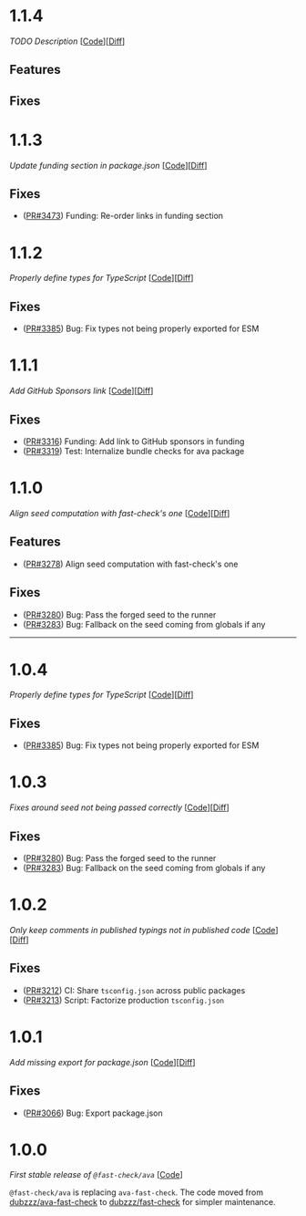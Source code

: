 # 1.1.4

_TODO Description_
[[Code](https://github.com/dubzzz/fast-check/tree/ava%2Fv1.1.4)][[Diff](https://github.com/dubzzz/fast-check/compare/ava%2Fv1.1.3...ava%2Fv1.1.4)]

## Features



## Fixes



# 1.1.3

_Update funding section in package.json_
[[Code](https://github.com/dubzzz/fast-check/tree/ava%2Fv1.1.3)][[Diff](https://github.com/dubzzz/fast-check/compare/ava%2Fv1.1.2...ava%2Fv1.1.3)]

## Fixes

- ([PR#3473](https://github.com/dubzzz/fast-check/pull/3473)) Funding: Re-order links in funding section

# 1.1.2

_Properly define types for TypeScript_
[[Code](https://github.com/dubzzz/fast-check/tree/ava%2Fv1.1.2)][[Diff](https://github.com/dubzzz/fast-check/compare/ava%2Fv1.1.1...ava%2Fv1.1.2)]

## Fixes

- ([PR#3385](https://github.com/dubzzz/fast-check/pull/3385)) Bug: Fix types not being properly exported for ESM

# 1.1.1

_Add GitHub Sponsors link_
[[Code](https://github.com/dubzzz/fast-check/tree/ava%2Fv1.1.1)][[Diff](https://github.com/dubzzz/fast-check/compare/ava%2Fv1.1.0...ava%2Fv1.1.1)]

## Fixes

- ([PR#3316](https://github.com/dubzzz/fast-check/pull/3316)) Funding: Add link to GitHub sponsors in funding
- ([PR#3319](https://github.com/dubzzz/fast-check/pull/3319)) Test: Internalize bundle checks for ava package

# 1.1.0

_Align seed computation with fast-check's one_
[[Code](https://github.com/dubzzz/fast-check/tree/ava%2Fv1.1.0)][[Diff](https://github.com/dubzzz/fast-check/compare/ava%2Fv1.0.2...ava%2Fv1.1.0)]

## Features

- ([PR#3278](https://github.com/dubzzz/fast-check/pull/3278)) Align seed computation with fast-check's one

## Fixes

- ([PR#3280](https://github.com/dubzzz/fast-check/pull/3280)) Bug: Pass the forged seed to the runner
- ([PR#3283](https://github.com/dubzzz/fast-check/pull/3283)) Bug: Fallback on the seed coming from globals if any

---

# 1.0.4

_Properly define types for TypeScript_
[[Code](https://github.com/dubzzz/fast-check/tree/ava%2Fv1.0.4)][[Diff](https://github.com/dubzzz/fast-check/compare/ava%2Fv1.0.3...ava%2Fv1.0.4)]

## Fixes

- ([PR#3385](https://github.com/dubzzz/fast-check/pull/3385)) Bug: Fix types not being properly exported for ESM

# 1.0.3

_Fixes around seed not being passed correctly_
[[Code](https://github.com/dubzzz/fast-check/tree/ava%2Fv1.0.3)][[Diff](https://github.com/dubzzz/fast-check/compare/ava%2Fv1.0.2...ava%2Fv1.0.3)]

## Fixes

- ([PR#3280](https://github.com/dubzzz/fast-check/pull/3280)) Bug: Pass the forged seed to the runner
- ([PR#3283](https://github.com/dubzzz/fast-check/pull/3283)) Bug: Fallback on the seed coming from globals if any

# 1.0.2

_Only keep comments in published typings not in published code_
[[Code](https://github.com/dubzzz/fast-check/tree/ava%2Fv1.0.2)][[Diff](https://github.com/dubzzz/fast-check/compare/ava%2Fv1.0.1...ava%2Fv1.0.2)]

## Fixes

- ([PR#3212](https://github.com/dubzzz/fast-check/pull/3212)) CI: Share `tsconfig.json` across public packages
- ([PR#3213](https://github.com/dubzzz/fast-check/pull/3213)) Script: Factorize production `tsconfig.json`

# 1.0.1

_Add missing export for package.json_
[[Code](https://github.com/dubzzz/fast-check/tree/ava%2Fv1.0.1)][[Diff](https://github.com/dubzzz/fast-check/compare/ava%2Fv1.0.0...ava%2Fv1.0.1)]

## Fixes

- ([PR#3066](https://github.com/dubzzz/fast-check/pull/3066)) Bug: Export package.json

# 1.0.0

_First stable release of `@fast-check/ava`_
[[Code](https://github.com/dubzzz/fast-check/tree/ava%2Fv1.0.0)]

`@fast-check/ava` is replacing `ava-fast-check`. The code moved from [dubzzz/ava-fast-check](https://github.com/dubzzz/ava-fast-check/) to [dubzzz/fast-check](https://github.com/dubzzz/fast-check/) for simpler maintenance.
